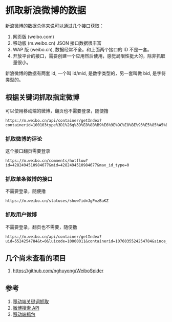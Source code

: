 # 抓取新浪微博的数据

<!--
ID: c5eba3b3-7c21-42ca-bee6-89156ca3071f
Status: draft
Date: 2020-08-08T16:33:50
Modified: 2020-08-08T16:33:50
wp_id: 1857
-->

新浪微博的数据总体来说可以通过几个接口获取：

1. 网页版 (weibo.com)
2. 移动版 (m.weibo.cn)  JSON 接口数据很丰富
3. WAP 版 (weibo.cn), 数据经常不全。和上面两个接口的 ID 不是一套。
4. 开放平台的接口，需要创建一个应用然后使用，感觉局限性挺大的，除非抓取量很小。

新浪微博的数据有两套 id, 一个叫 id/mid, 是数字类型的，另一套叫做 bid, 是字符类型的。


## 根据关键词抓取指定微博

可以使用移动端的微博，翻页也不需要登录，随便撸

```
https://m.weibo.cn/api/container/getIndex?containerid=100103type%3D1%26q%3D%E8%8B%B9%E6%9E%9C%E8%BE%93%E5%85%A5%E6%B3%95&page_type=searchall&page=99
```

### 抓取微博的评论

这个接口翻页需要登录

```
https://m.weibo.cn/comments/hotflow?id=4282494510984677&mid=4282494510984677&max_id_type=0
```

### 抓取单条微博的接口

不需要登录，随便撸

```
https://m.weibo.cn/statuses/show?id=JgPmzBaKZ
```

### 抓取用户微博

不需要登录，翻页也不需要，随便撸

```
https://m.weibo.cn/api/container/getIndex?uid=5524254784&t=0&luicode=10000011&containerid=1076035524254784&since_id=4378269463566752
```

## 几个尚未查看的项目

1. https://github.com/nghuyong/WeiboSpider


## 参考

1. [移动端关键词抓取](https://github.com/gaussic/weibo_wordcloud)
2. [微博搜索 API](https://open.weibo.com/wiki/Search)
3. [移动端抓包](https://segmentfault.com/a/1190000022751731)
